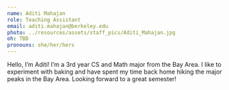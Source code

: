 ```yaml
---
name: Aditi Mahajan
role: Teaching Assistant
email: aditi.mahajan@berkeley.edu
photo: ../resources/assets/staff_pics/Aditi_Mahajan.jpg
oh: TBD
pronouns: she/her/hers
---
```


Hello, I’m Aditi! I’m a 3rd year CS and Math major from the Bay Area. I like to experiment with baking and have spent my time back home hiking the major peaks in the Bay Area. Looking forward to a great semester!
